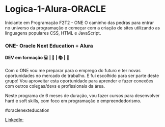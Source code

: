 # Logica-1-Alura-ORACLE
Iniciante em Programação F2T2 - ONE O caminho das pedras para entrar no universo da programação e começar com a criação de sites utilizando as linguagens populares CSS, HTML e JavaScript.


### ONE- Oracle Next Education + Alura

#### DEV em formação :computer: | :calendar: | :books: | :rocket:

Com o ONE vou me preparar para o emprego do futuro e ter novas oportunidades no mercado de trabalho. E fui escolhido para ser parte deste grupo! Vou aproveitar esta oportunidade para aprender e fazer conexões com outros colegas/devs e profissionais da área.

Neste programa de 6 meses de duração, vou fazer cursos para desenvolver hard e soft skills, com foco em programação e empreendedorismo.

#oraclenexteducation

[LinkedIn:](https://www.linkedin.com/in/tiago-merc%C3%AAs-ros%C3%A1rio-b6177b85)
